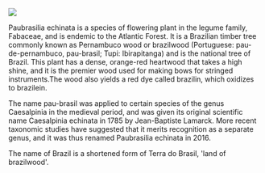 <a href="https://juncture-digital.org"><img src="https://juncture-digital.org/images/ve-button.png"></a>

<param ve-config 
       title="Brazilwood" 
       banner="https://upload.wikimedia.org/wikipedia/commons/thumb/a/a2/Dyeing_experiments_with_brazilwood.jpg/576px-Dyeing_experiments_with_brazilwood.jpg" 
       layout="vertical">

Paubrasilia echinata is a species of flowering plant in the legume family, Fabaceae, and is endemic to the Atlantic Forest. It is a Brazilian timber tree commonly known as Pernambuco wood or brazilwood (Portuguese: pau-de-pernambuco, pau-brasil; Tupi: Ibirapitanga) and is the national tree of Brazil. This plant has a dense, orange-red heartwood that takes a high shine, and it is the premier wood used for making bows for stringed instruments.The wood also yields a red dye called brazilin, which oxidizes to brazilein.
<param ve-map center="Q155" zoom="6">


The name pau-brasil was applied to certain species of the genus Caesalpinia in the medieval period, and was given its original scientific name Caesalpinia echinata in 1785 by Jean-Baptiste Lamarck. More recent taxonomic studies have suggested that it merits recognition as a separate genus, and it was thus renamed Paubrasilia echinata in 2016.

The name of Brazil is a shortened form of Terra do Brasil, 'land of brazilwood'.
